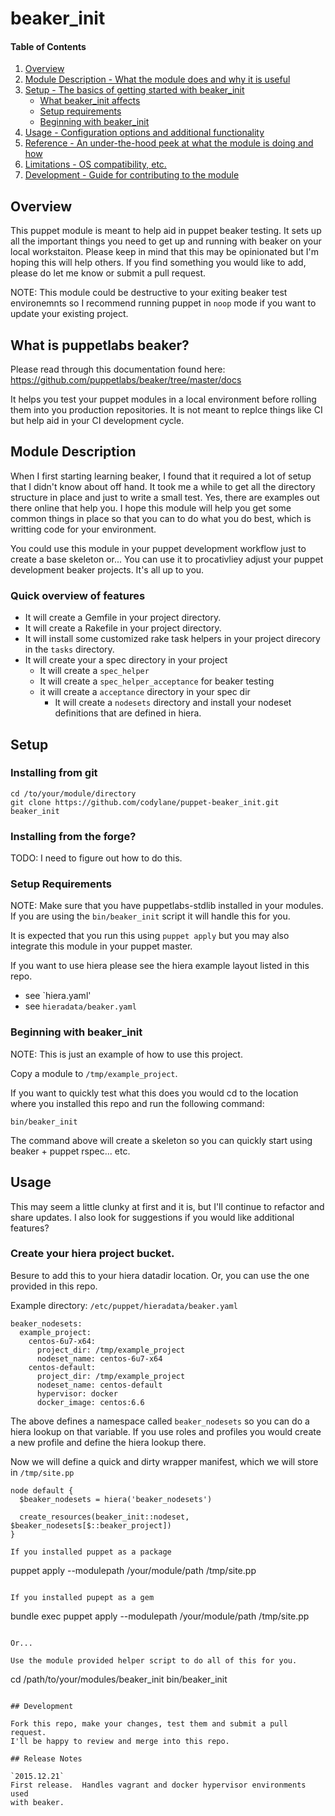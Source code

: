 # beaker_init

#### Table of Contents

1. [Overview](#overview)
2. [Module Description - What the module does and why it is useful](#module-description)
3. [Setup - The basics of getting started with beaker_init](#setup)
    * [What beaker_init affects](#what-beaker_init-affects)
    * [Setup requirements](#setup-requirements)
    * [Beginning with beaker_init](#beginning-with-beaker_init)
4. [Usage - Configuration options and additional functionality](#usage)
5. [Reference - An under-the-hood peek at what the module is doing and how](#reference)
5. [Limitations - OS compatibility, etc.](#limitations)
6. [Development - Guide for contributing to the module](#development)

## Overview

This puppet module is meant to help aid in puppet beaker testing.  It sets up
all the important things you need to get up and running with beaker on
your local workstaiton.  Please keep in mind that this may be
opinionated but I'm hoping this will help others.  If you find something
you would like to add, please do let me know or submit a pull request.

NOTE: This module could be destructive to your exiting beaker test
environemnts so I recommend running puppet in `noop` mode if you want to
update your existing project.

## What is puppetlabs beaker?
Please read through this documentation found here:
https://github.com/puppetlabs/beaker/tree/master/docs

It helps you test your puppet modules in a local environment before
rolling them into you production repositories.  It is not meant to
replce things like CI but help aid in your CI development cycle.

## Module Description

When I first starting learning beaker, I found that it required a lot of
setup that I didn't know about off hand.  It took me a while to get all
the directory structure in place and just to write a small test.  Yes,
there are examples out there online that help you.  I hope this module
will help you get some common things in place so that you can to do what you
do best, which is writting code for your environment.

You could use this module in your puppet development workflow just to
create a base skeleton or... You can use it to procativliey adjust your
puppet development beaker projects. It's all up to you.

### Quick overview of features
* It will create a Gemfile in your project directory.
* It will create a Rakefile in your project directory.
* It will install some customized rake task helpers in your project
  direcory in the `tasks` directory.
* It will create your a spec directory in your project
  * It will create a `spec_helper`
  * It will create a `spec_helper_acceptance` for beaker testing
  * it will create a `acceptance` directory in your spec dir
    * It will create a `nodesets` directory and install your nodeset
      definitions that are defined in hiera.

## Setup
### Installing from git

```
cd /to/your/module/directory
git clone https://github.com/codylane/puppet-beaker_init.git beaker_init
```

### Installing from the forge?
TODO: I need to figure out how to do this.

### Setup Requirements 

NOTE: Make sure that you have puppetlabs-stdlib installed in your
modules.  If you are using the `bin/beaker_init` script it will handle
this for you.

It is expected that you run this using `puppet apply` but you may also
integrate this module in your puppet master.


If you want to use hiera please see the hiera example layout listed in
this repo.
  * see `hiera.yaml'
  * see `hieradata/beaker.yaml`

### Beginning with beaker_init

NOTE: This is just an example of how to use this project.

Copy a module to `/tmp/example_project`.

If you want to quickly test what this does you would cd to the location
where you installed this repo and run the following command:
```
bin/beaker_init
```

The command above will create a skeleton so you can quickly start using
beaker + puppet rspec... etc.

## Usage

This may seem a little clunky at first and it is, but I'll continue to
refactor and share updates.  I also look for suggestions if you would
like additional features?

### Create your hiera project bucket.

Besure to add this to your hiera datadir location. Or, you can use the
one provided in this repo.

Example directory: `/etc/puppet/hieradata/beaker.yaml`
```
beaker_nodesets:
  example_project:
    centos-6u7-x64:
      project_dir: /tmp/example_project
      nodeset_name: centos-6u7-x64
    centos-default:
      project_dir: /tmp/example_project
      nodeset_name: centos-default
      hypervisor: docker
      docker_image: centos:6.6
```

The above defines a namespace called `beaker_nodesets` so you can do a
hiera lookup on that variable.  If you use roles and profiles you would
create a new profile and define the hiera lookup there.

Now we will define a quick and dirty wrapper manifest, which we will
store in `/tmp/site.pp`
```
node default {
  $beaker_nodesets = hiera('beaker_nodesets')

  create_resources(beaker_init::nodeset, $beaker_nodesets[$::beaker_project])
}

If you installed puppet as a package
```
puppet apply --modulepath /your/module/path /tmp/site.pp
```

If you installed pupept as a gem
```
bundle exec puppet apply --modulepath /your/module/path /tmp/site.pp
```

Or...

Use the module provided helper script to do all of this for you.
```
cd /path/to/your/modules/beaker_init
bin/beaker_init
```

## Development

Fork this repo, make your changes, test them and submit a pull request.
I'll be happy to review and merge into this repo.

## Release Notes

`2015.12.21`
First release.  Handles vagrant and docker hypervisor environments used
with beaker.
